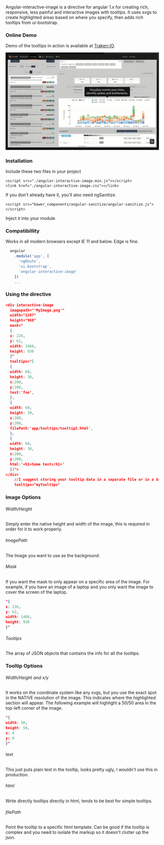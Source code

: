 
Angular-interactive-image is a directive for angular 1.x for creating rich, responsive, less painful and interactive images with tooltips. 
It uses svgs to create highlighted areas based on where you specify, then adds rich tooltips from ui-bootstrap. 

### Online Demo

Demo of the tooltips in action is available at [Trakerr.IO](trakerr.io).

[![Demo of tooltips at Trakerr.IO](https://raw.githubusercontent.com/trakerr-com/angular-interactive-image/master/tooltips%20example.png)](https://trakerr.io)

### Installation
Include these two files in your project
```
<script src="./angular-interactive-image.min.js"></script>
<link href="./angular-interactive-image.css"></link>
```
If you don't already have it, you'll also need ngSanitize. 
```
<script src="bower_components/angular-sanitize/angular-sanitize.js"></script>
```
Inject it into your module

### Compatibillity
Works in all modern browsers except IE 11 and below. Edge is fine.
```javascript
  angular
    .module('app', [
      'ngRoute',
      'ui.bootstrap',
      'angular-interactive-image'
    ])
    ...
```

### Using the directive
```json
<div interactive-image 
  imagepath="'MyImage.png'"
  width="1287" 
  height="968"
  mask="
  {
  x: 226, 
  y: 62,
  width: 1466, 
  height: 930
  }"
  tooltips="[
  {
  width: 60,
  height: 30,
  x:200,
  y:200,
  text:'foo',
  },
  {
  width: 60,
  height: 30,
  x:200,
  y:200,
  filePath:'app/tooltips/tooltip2.html',
  },
  {
  width: 60,
  height: 30,
  x:200,
  y:200,
  html:'<h1>Some text</h1>'
  }]">
</div>
    //I suggest storing your tooltip data in a separate file or in a $scope variable, then referring to it like
    tooltips="myTooltips"
```

### Image Options

###### Width/Height
Simply enter the native height and width of the image, this is required in order for it to work properly.

###### ImagePath
The Image you want to use as the background.

###### Mask
If you want the mask to only appear on a specific area of the image. For example, if you have an image of a laptop and you only want the image to cover the screen of the laptop.
```json
"{
x: 226, 
y: 62,
width: 1466, 
height: 930
}"
```
###### Tooltips
The array of JSON objects that contains the info for all the tooltips. 

### Tooltip Options

###### Width/Height and x/y
It works on the coordinate system like any svgs, but you use the exact spot in the NATIVE resolution of the image. This indicates where the highlighted section will appear. The following example will highlight a 50/50 area in the top-left corner of the image.
```json
"{
width: 50,
height: 50,
x: 0
y: 0
}"
```
###### text 
This just puts plain text in the tooltip, looks pretty ugly, I wouldn't use this in production.

###### html
Write directly tooltips directly in html, tends to be best for simple tooltips.

###### filePath

Point the tooltip to a specific html template. Can be good if the tooltip is complex and you need to isolate the markup so it doesn't clutter up the json.

